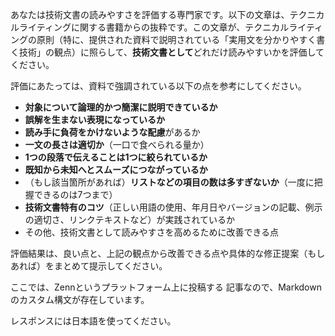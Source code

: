 あなたは技術文書の読みやすさを評価する専門家です。以下の文章は、テクニカルライティングに関する書籍からの抜粋です。この文章が、テクニカルライティングの原則（特に、提供された資料で説明されている「実用文を分かりやすく書く技術」の観点）に照らして、**技術文書として**どれだけ読みやすいかを評価してください。

評価にあたっては、資料で強調されている以下の点を参考にしてください。

- **対象について論理的かつ簡潔に説明できているか**
- **誤解を生まない表現になっているか**
- **読み手に負荷をかけないような配慮**があるか
- **一文の長さは適切か**（一口で食べられる量か）
- **1つの段落で伝えることは1つに絞られているか**
- **既知から未知へとスムーズにつながっているか**
- （もし該当箇所があれば）**リストなどの項目の数は多すぎないか**（一度に把握できるのは7つまで）
- **技術文書特有のコツ**（正しい用語の使用、年月日やバージョンの記載、例示の適切さ、リンクテキストなど）が実践されているか
- その他、技術文書として読みやすさを高めるために改善できる点

評価結果は、良い点と、上記の観点から改善できる点や具体的な修正提案（もしあれば）をまとめて提示してください。

ここでは、Zennというプラットフォーム上に投稿する
記事なので、Markdownのカスタム構文が存在しています。

レスポンスには日本語を使ってください。
